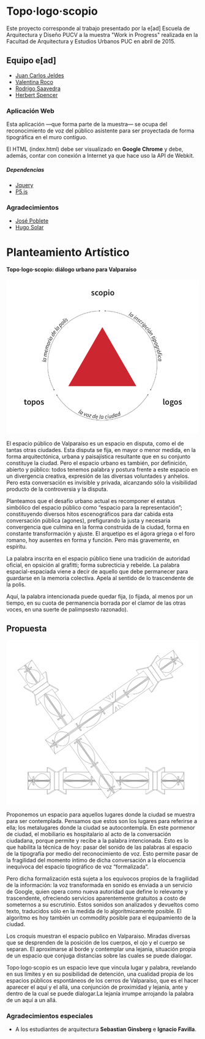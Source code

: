 # Topo·logo·scopio

Este proyecto corresponde al trabajo presentado por la e[ad] Escuela de Arquitectura y Diseño PUCV a la muestra "Work in Progress" realizada en la Facultad de Arquitectura y Estudios Urbanos PUC en abril de 2015.

## Equipo e[ad]
- [Juan Carlos Jeldes](http://wiki.ead.pucv.cl/index.php/Juan_Carlos_Jeldes)
- [Valentina Roco](http://wiki.ead.pucv.cl/index.php/Valentina_Roco)
- [Rodrigo Saavedra](http://wiki.ead.pucv.cl/index.php/Rodrigo_Saavedra)
- [Herbert Spencer](http://hspencer.info)

### Aplicación Web
Esta aplicación —que forma parte de la muestra— se ocupa del reconocimiento de voz del público asistente para ser proyectada de forma tipográfica en el muro contiguo.

El HTML (index.html) debe ser visualizado en __Google Chrome__ y debe, además, contar con conexión a Internet ya que hace uso la API de Webkit. 

##### Dependencias
- [Jquery](https://jquery.com/)
- [P5.js](http://p5js.org/)

### Agradecimientos
- [José Poblete](https://twitter.com/pollinx)
- [Hugo Solar](https://twitter.com/hugosolar)

# Planteamiento Artístico

#### Topo·logo·scopio: diálogo urbano para Valparaíso
![topos + logos + scopium: la trifecta](img/tp01.png)

El espacio público de Valparaíso es un espacio en disputa, como el de tantas otras ciudades. Esta disputa se fija, en mayor o menor medida, en la forma arquitectónica, urbana y paisajística resultante que en su conjunto constituye la ciudad. Pero el espacio urbano es también, por definición, abierto y público: todos tenemos palabra y postura frente a este espacio  en un divergencia creativa, expresión de las diversas voluntades y anhelos. Pero esta conversación es invisible y privada, alcanzando sólo la visibilidad producto de la controversia y la disputa.

Planteamos que el desafío urbano actual es recomponer el estatus simbólico del espacio público como “espacio para la representación”; constituyendo diversos hitos escenográficos para dar cabida esta conversación pública (agones), prefigurando la justa y necesaria convergencia que culmina en la forma construida de la ciudad, forma en constante transformación y ajuste. El arquetipo es el ágora griega o el foro romano, hoy ausentes en forma y función. Pero más gravemente, en espíritu. 

La palabra inscrita en el espacio público tiene una tradición de autoridad oficial, en opsición al grafitti; forma subrecticia y rebelde. La palabra espacial-espaciada viene a decir de aquello que debe permanecer para guardarse en la memoria colectiva. Apela al sentido de lo trascendente de la polis. 

Aquí, la palabra intencionada puede quedar fija, (o fijada, al menos por un tiempo, en su cuota de permanencia borrada por el clamor de las otras voces, en una suerte de palimpsesto razonado). 

## Propuesta

![espacio ensamblable para conversar](img/tp02.png)

Proponemos un espacio para aquellos lugares donde la ciudad se muestra para ser contemplada. Pensamos que estos son los lugares para referirse a ella; los metalugares donde la ciudad se autocontempla. En este pormenor de ciudad, el mobiliario es hospitalario al acto de la conversación ciudadana, porque permite y recibe a la palabra intencionada. Esto es lo que habilita la técnica de hoy: pasar del sonido de las palabras al espacio de la tipografía por medio del reconocimiento de voz.  Esto permite pasar de la fragilidad del momento íntimo de dicha conversación a la elocuencia inequívoca del espacio tipográfico de voz  “formalizada”.

Pero dicha formalización está sujeta a los equívocos propios de la fragilidad de la información: la voz transformada en sonido es enviada a un servicio de Google, quien opera como nueva autoridad que define lo relevante y trascendente, ofreciendo servicios aparentemente gratuitos a costo de someternos a su escrutinio. Estos sonidos son analizados y devueltos como texto, traducidos sólo en la medida de lo algorítmicamente posible.  El algoritmo es hoy también un commodity posible para el equipamiento de la ciudad.

Los croquis muestran el espacio publico en Valparaiso. Miradas diversas que se desprenden de la posición de los cuerpos, el ojo y el cuerpo se separan. El aproximarse al borde y contemplar una lejania, situación propia de un espacio que conjuga distancias sobre las cuales se puede dialogar.

Topo·logo·scopio es un espacio leve que vincula lugar y palabra, revelando en sus límites y en su  posibilidad de detención, una cualidad propia de los espacios públicos espontáneos de los cerros de Valparaíso, que es el hacer aparecer el aquí y el allá, una conjunción de proximidad y lejanía, ante y dentro de la cual se puede dialogar.La lejanía irrumpe arrojando la palabra de un aquí a un allá.

### Agradecimientos especiales
- A los estudiantes de arquitectura __Sebastian Ginsberg__ e __Ignacio Favilla__.